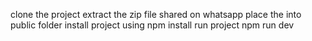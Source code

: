 clone the project
extract the zip file shared on whatsapp
place the into public folder
install project using npm install
run project npm  run dev
